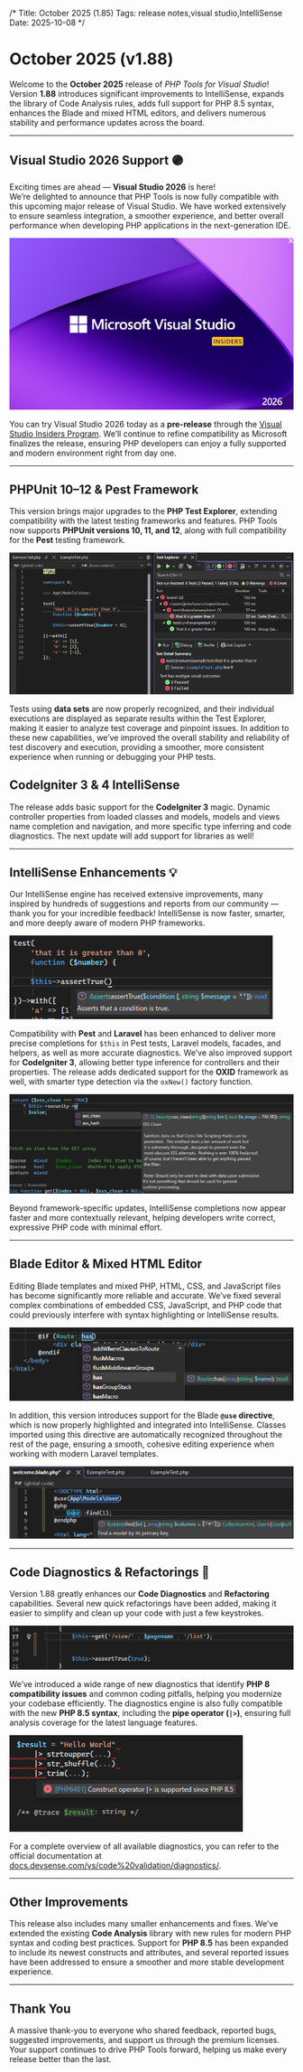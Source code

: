 /*
Title: October 2025 (1.85)
Tags: release notes,visual studio,IntelliSense
Date: 2025-10-08
*/

# October 2025 (v1.88)

Welcome to the **October 2025** release of _PHP Tools for Visual Studio_!  
Version **1.88** introduces significant improvements to IntelliSense, expands the library of Code Analysis rules, adds full support for PHP 8.5 syntax, enhances the Blade and mixed HTML editors, and delivers numerous stability and performance updates across the board.

---

## Visual Studio 2026 Support 🟣

Exciting times are ahead — **Visual Studio 2026** is here!  
We’re delighted to announce that PHP Tools is now fully compatible with this upcoming major release of Visual Studio. We have worked extensively to ensure seamless integration, a smoother experience, and better overall performance when developing PHP applications in the next-generation IDE.

![vs2026 splash](imgs/vs2026-splash.png)

You can try Visual Studio 2026 today as a **pre-release** through the [Visual Studio Insiders Program](https://visualstudio.microsoft.com/insiders/). We’ll continue to refine compatibility as Microsoft finalizes the release, ensuring PHP developers can enjoy a fully supported and modern environment right from day one.

---

## PHPUnit 10–12 & Pest Framework

This version brings major upgrades to the **PHP Test Explorer**, extending compatibility with the latest testing frameworks and features. PHP Tools now supports **PHPUnit versions 10, 11, and 12**, along with full compatibility for the **Pest** testing framework.

![pest tests in VS](imgs/vs2026-test-explorer.png)

Tests using **data sets** are now properly recognized, and their individual executions are displayed as separate results within the Test Explorer, making it easier to analyze test coverage and pinpoint issues. In addition to these new capabilities, we’ve improved the overall stability and reliability of test discovery and execution, providing a smoother, more consistent experience when running or debugging your PHP tests.

## CodeIgniter 3 &amp; 4 IntelliSense

The release adds basic support for the **CodeIgniter 3** magic. Dynamic controller properties from loaded classes and models, models and views name completion and navigation, and more specific type inferring and code diagnostics. The next update will add support for libraries as well!

---

## IntelliSense Enhancements 💡

Our IntelliSense engine has received extensive improvements, many inspired by hundreds of suggestions and reports from our community — thank you for your incredible feedback! IntelliSense is now faster, smarter, and more deeply aware of modern PHP frameworks.

![Pest Test Code Completion](imgs/pest-test-completion.png)

Compatibility with **Pest** and **Laravel** has been enhanced to deliver more precise completions for `$this` in Pest tests, Laravel models, facades, and helpers, as well as more accurate diagnostics. We’ve also improved support for **CodeIgniter 3**, allowing better type inference for controllers and their properties. The release adds dedicated support for the **OXID** framework as well, with smarter type detection via the `oxNew()` factory function.

![CI3 completion](imgs/codeigniter3-completions.png)

Beyond framework-specific updates, IntelliSense completions now appear faster and more contextually relevant, helping developers write correct, expressive PHP code with minimal effort.

---

## Blade Editor & Mixed HTML Editor

Editing Blade templates and mixed PHP, HTML, CSS, and JavaScript files has become significantly more reliable and accurate. We’ve fixed several complex combinations of embedded CSS, JavaScript, and PHP code that could previously interfere with syntax highlighting or IntelliSense results.

![blade completion](imgs/blade-php-completions.png)

In addition, this version introduces support for the Blade **`@use` directive**, which is now properly highlighted and integrated into IntelliSense. Classes imported using this directive are automatically recognized throughout the rest of the page, ensuring a smooth, cohesive editing experience when working with modern Laravel templates.

![Blade @use dirctive](imgs/blade-use-support.png)

---

## Code Diagnostics & Refactorings 🧠

Version 1.88 greatly enhances our **Code Diagnostics** and **Refactoring** capabilities. Several new quick refactorings have been added, making it easier to simplify and clean up your code with just a few keystrokes.

![interpolated string refactoring](imgs/codeaction-interpolated-string.gif)

We’ve introduced a wide range of new diagnostics that identify **PHP 8 compatibility issues** and common coding pitfalls, helping you modernize your codebase efficiently. The diagnostics engine is also fully compatible with the new **PHP 8.5 syntax**, including the **pipe operator (`|>`)**, ensuring full analysis coverage for the latest language features.

![pipe operator](imgs/pipe-operator-error.png)

For a complete overview of all available diagnostics, you can refer to the official documentation at [docs.devsense.com/vs/code%20validation/diagnostics/](https://docs.devsense.com/vs/code%20validation/diagnostics/).

---

## Other Improvements

This release also includes many smaller enhancements and fixes. We’ve extended the existing **Code Analysis** library with new rules for modern PHP syntax and coding best practices. Support for **PHP 8.5** has been expanded to include its newest constructs and attributes, and several reported issues have been addressed to ensure a smoother and more stable development experience.

---

## Thank You

A massive thank-you to everyone who shared feedback, reported bugs, suggested improvements, and support us through the premium licenses.
Your support continues to drive PHP Tools forward, helping us make every release better than the last.  
